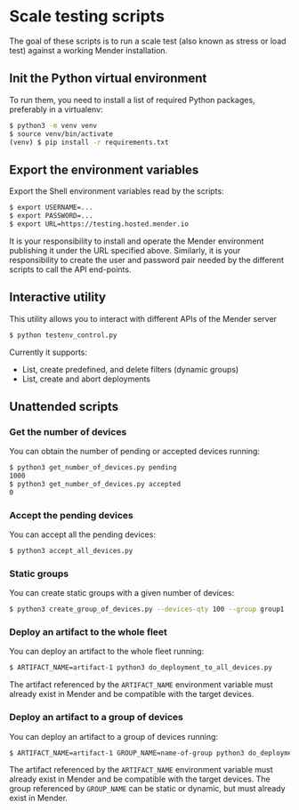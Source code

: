 # Scale testing scripts

The goal of these scripts is to run a scale test (also known as stress or
load test) against a working Mender installation.

## Init the Python virtual environment

To run them, you need to install a list of required Python packages,
preferably in a virtualenv:

```bash
$ python3 -m venv venv
$ source venv/bin/activate
(venv) $ pip install -r requirements.txt
```

## Export the environment variables

Export the Shell environment variables read by the scripts:

```bash
$ export USERNAME=...
$ export PASSWORD=...
$ export URL=https://testing.hosted.mender.io
```

It is your responsibility to install and operate the Mender environment
publishing it under the URL specified above. Similarly, it is your
responsibility to create the user and password pair needed by the different
scripts to call the API end-points.

## Interactive utility

This utility allows you to interact with different APIs of the Mender server

```bash
$ python testenv_control.py
```

Currently it supports:

* List, create predefined, and delete filters (dynamic groups)
* List, create and abort deployments

## Unattended scripts

### Get the number of devices

You can obtain the number of pending or accepted devices running:

```bash
$ python3 get_number_of_devices.py pending
1000
$ python3 get_number_of_devices.py accepted
0
```

### Accept the pending devices

You can accept all the pending devices:

```bash
$ python3 accept_all_devices.py
```

### Static groups

You can create static groups with a given number of devices:

```bash
$ python3 create_group_of_devices.py --devices-qty 100 --group group1
```

### Deploy an artifact to the whole fleet

You can deploy an artifact to the whole fleet running:

```bash
$ ARTIFACT_NAME=artifact-1 python3 do_deployment_to_all_devices.py
```

The artifact referenced by the `ARTIFACT_NAME` environment variable must
already exist in Mender and be compatible with the target devices.

### Deploy an artifact to a group of devices

You can deploy an artifact to a group of devices running:

```bash
$ ARTIFACT_NAME=artifact-1 GROUP_NAME=name-of-group python3 do_deployment_to_group.py
```

The artifact referenced by the `ARTIFACT_NAME` environment variable must
already exist in Mender and be compatible with the target devices. The
group referenced by `GROUP_NAME` can be static or dynamic, but must already
exist in Mender.

